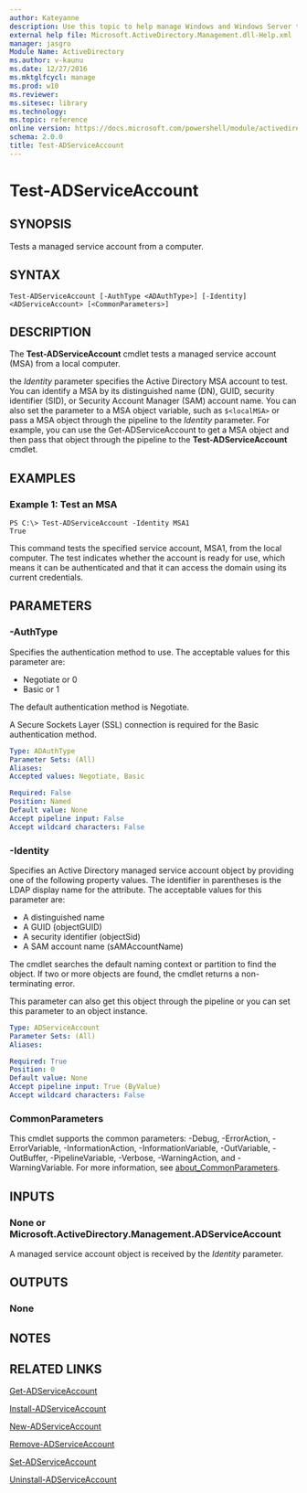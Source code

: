 ```yaml
---
author: Kateyanne
description: Use this topic to help manage Windows and Windows Server technologies with Windows PowerShell.
external help file: Microsoft.ActiveDirectory.Management.dll-Help.xml
manager: jasgro
Module Name: ActiveDirectory
ms.author: v-kaunu
ms.date: 12/27/2016
ms.mktglfcycl: manage
ms.prod: w10
ms.reviewer: 
ms.sitesec: library
ms.technology: 
ms.topic: reference
online version: https://docs.microsoft.com/powershell/module/activedirectory/test-adserviceaccount?view=windowsserver2019-ps&wt.mc_id=ps-gethelp
schema: 2.0.0
title: Test-ADServiceAccount
---
```


# Test-ADServiceAccount

## SYNOPSIS
Tests a managed service account from a computer.

## SYNTAX

```
Test-ADServiceAccount [-AuthType <ADAuthType>] [-Identity] <ADServiceAccount> [<CommonParameters>]
```

## DESCRIPTION
The **Test-ADServiceAccount** cmdlet tests a managed service account (MSA) from a local computer.

the *Identity* parameter specifies the Active Directory MSA account to test.
You can identify a MSA by its distinguished name (DN), GUID, security identifier (SID), or Security Account Manager (SAM) account name.
You can also set the parameter to a MSA object variable, such as `$<localMSA>` or pass a MSA object through the pipeline to the *Identity* parameter.
For example, you can use the Get-ADServiceAccount to get a MSA object and then pass that object through the pipeline to the **Test-ADServiceAccount** cmdlet.

## EXAMPLES

### Example 1: Test an MSA
```
PS C:\> Test-ADServiceAccount -Identity MSA1
True
```

This command tests the specified service account, MSA1, from the local computer.
The test indicates whether the account is ready for use, which means it can be authenticated and that it can access the domain using its current credentials.

## PARAMETERS

### -AuthType
Specifies the authentication method to use.
The acceptable values for this parameter are:

- Negotiate or 0
- Basic or 1

The default authentication method is Negotiate.

A Secure Sockets Layer (SSL) connection is required for the Basic authentication method.

```yaml
Type: ADAuthType
Parameter Sets: (All)
Aliases: 
Accepted values: Negotiate, Basic

Required: False
Position: Named
Default value: None
Accept pipeline input: False
Accept wildcard characters: False
```

### -Identity
Specifies an Active Directory managed service account object by providing one of the following property values.
The identifier in parentheses is the LDAP display name for the attribute.
The acceptable values for this parameter are:

- A distinguished name
- A GUID (objectGUID) 
- A security identifier (objectSid) 
- A SAM account name (sAMAccountName)

The cmdlet searches the default naming context or partition to find the object.
If two or more objects are found, the cmdlet returns a non-terminating error.

This parameter can also get this object through the pipeline or you can set this parameter to an object instance.

```yaml
Type: ADServiceAccount
Parameter Sets: (All)
Aliases: 

Required: True
Position: 0
Default value: None
Accept pipeline input: True (ByValue)
Accept wildcard characters: False
```

### CommonParameters
This cmdlet supports the common parameters: -Debug, -ErrorAction, -ErrorVariable, -InformationAction, -InformationVariable, -OutVariable, -OutBuffer, -PipelineVariable, -Verbose, -WarningAction, and -WarningVariable. For more information, see [about_CommonParameters](https://go.microsoft.com/fwlink/?LinkID=113216).

## INPUTS

### None or Microsoft.ActiveDirectory.Management.ADServiceAccount
A managed service account object is received by the *Identity* parameter.

## OUTPUTS

### None

## NOTES

## RELATED LINKS

[Get-ADServiceAccount](./Get-ADServiceAccount.md)

[Install-ADServiceAccount](./Install-ADServiceAccount.md)

[New-ADServiceAccount](./New-ADServiceAccount.md)

[Remove-ADServiceAccount](./Remove-ADServiceAccount.md)

[Set-ADServiceAccount](./Set-ADServiceAccount.md)

[Uninstall-ADServiceAccount](./Uninstall-ADServiceAccount.md)

